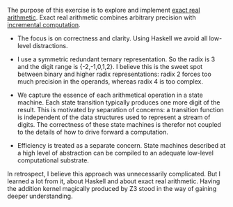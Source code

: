 The purpose of this exercise is to explore and implement [exact real
arithmetic](https://wiki.haskell.org/Exact_real_arithmetic).  Exact
real arithmetic combines arbitrary precision with [incremental
computation](https://en.wikipedia.org/wiki/Incremental_computing).

* The focus is on correctness and clarity.  Using Haskell we avoid all
  low-level distractions.
  
* I use a symmetric redundant ternary representation. So the radix is
  3 and the digit range is {-2,-1,0,1,2}.  I believe this is the sweet
  spot between binary and higher radix representations: radix 2 forces
  too much precision in the operands, whereas radix 4 is too complex.

* We capture the essence of each arithmetical operation in a state
  machine.  Each state transition typically produces one more digit of
  the result.  This is motivated by separation of concerns: a
  transition function is independent of the data structures used to
  represent a stream of digits.  The correctness of these state
  machines is therefor not coupled to the details of how to drive
  forward a computation.
  
* Efficiency is treated as a separate concern.  State machines
  described at a high level of abstraction can be compiled to an
  adequate low-level computational substrate.

In retrospect, I believe this approach was unnecessarily complicated.
But I learned a lot from it, about Haskell and about exact real
arithmetic.  Having the addition kernel magically produced by Z3 stood
in the way of gaining deeper understanding.